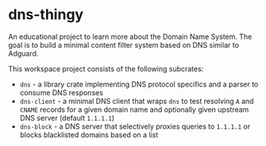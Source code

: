 # dns-thingy

An educational project to learn more about the Domain Name System.
The goal is to build a minimal content filter system based on DNS similar to Adguard.

This workspace project consists of the following subcrates:

- `dns` - a library crate implementing DNS protocol specifics and a parser to consume DNS responses
- `dns-client` - a minimal DNS client that wraps `dns` to test resolving `A` and `CNAME` records for a given domain name
  and optionally given upstream DNS server (default `1.1.1.1`)
- `dns-block` - a DNS server that selectively proxies queries to `1.1.1.1` or blocks blacklisted domains based on a list
